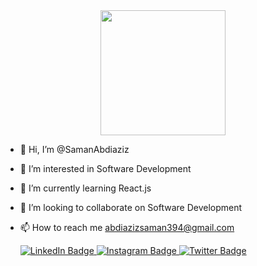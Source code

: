 <div id="header" align="center">
  <img src="https://media.giphy.com/media/YbXLZ6dymH758xSEbM/giphy.gif" width="200" height="200"/>
</div>


- 👋 Hi, I’m @SamanAbdiaziz
- 👀 I’m interested in Software Development
- 🌱 I’m currently learning React.js
- 💞️ I’m looking to collaborate on Software Development
- 📫 How to reach me abdiazizsaman394@gmail.com

  <div id="badges">
  <a href="your-linkedin-URL">
    <img src="https://img.shields.io/badge/LinkedIn-blue?style=for-the-badge&logo=linkedin&logoColor=white" alt="LinkedIn Badge"/>
  </a>
  <a href="your-instagram-URL">
    <img src="https://img.shields.io/badge/Instagram-red?style=for-the-badge&logo=instagram&logoColor=white" alt="Instagram Badge"/>
  </a>
  <a href="your-twitter-URL">
    <img src="https://img.shields.io/badge/Twitter-blue?style=for-the-badge&logo=twitter&logoColor=white" alt="Twitter Badge"/>
  </a>
</div>

<!---
SamanAbdiaziz/SamanAbdiaziz is a ✨ special ✨ repository because its `README.md` (this file) appears on your GitHub profile.
You can click the Preview link to take a look at your changes.
--->
